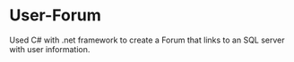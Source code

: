 # User-Forum
Used C#  with .net framework to create a Forum that links to an SQL server with user information.
